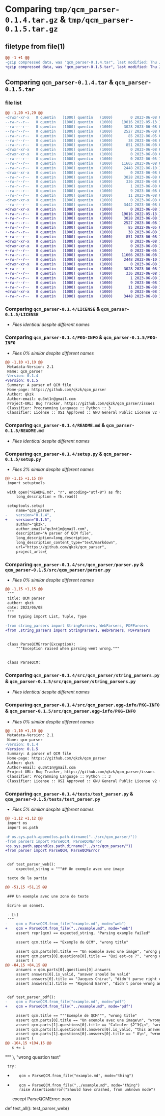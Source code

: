 # Comparing `tmp/qcm_parser-0.1.4.tar.gz` & `tmp/qcm_parser-0.1.5.tar.gz`

## filetype from file(1)

```diff
@@ -1 +1 @@
-gzip compressed data, was "qcm_parser-0.1.4.tar", last modified: Thu Jun  8 07:11:05 2023, max compression
+gzip compressed data, was "qcm_parser-0.1.5.tar", last modified: Thu Jun  8 18:55:10 2023, max compression
```

## Comparing `qcm_parser-0.1.4.tar` & `qcm_parser-0.1.5.tar`

### file list

```diff
@@ -1,20 +1,20 @@
-drwxr-xr-x   0 quentin   (1000) quentin   (1000)        0 2023-06-08 07:11:05.018331 qcm_parser-0.1.4/
--rw-r--r--   0 quentin   (1000) quentin   (1000)    19016 2022-05-13 13:36:51.000000 qcm_parser-0.1.4/LICENSE
--rw-r--r--   0 quentin   (1000) quentin   (1000)     3028 2023-06-08 07:11:05.018331 qcm_parser-0.1.4/PKG-INFO
--rw-r--r--   0 quentin   (1000) quentin   (1000)     2527 2023-06-08 07:04:59.000000 qcm_parser-0.1.4/README.md
--rw-r--r--   0 quentin   (1000) quentin   (1000)       85 2022-06-05 09:47:40.000000 qcm_parser-0.1.4/pyproject.toml
--rw-r--r--   0 quentin   (1000) quentin   (1000)       38 2023-06-08 07:11:05.018331 qcm_parser-0.1.4/setup.cfg
--rw-r--r--   0 quentin   (1000) quentin   (1000)      851 2023-06-08 07:06:05.000000 qcm_parser-0.1.4/setup.py
-drwxr-xr-x   0 quentin   (1000) quentin   (1000)        0 2023-06-08 07:11:05.018331 qcm_parser-0.1.4/src/
-drwxr-xr-x   0 quentin   (1000) quentin   (1000)        0 2023-06-08 07:11:05.018331 qcm_parser-0.1.4/src/qcm_parser/
--rw-r--r--   0 quentin   (1000) quentin   (1000)        0 2022-06-05 10:11:42.000000 qcm_parser-0.1.4/src/qcm_parser/__init__.py
--rw-r--r--   0 quentin   (1000) quentin   (1000)    11665 2023-06-08 07:03:33.000000 qcm_parser-0.1.4/src/qcm_parser/parser.py
--rw-r--r--   0 quentin   (1000) quentin   (1000)     2448 2022-06-10 15:50:13.000000 qcm_parser-0.1.4/src/qcm_parser/string_parsers.py
-drwxr-xr-x   0 quentin   (1000) quentin   (1000)        0 2023-06-08 07:11:05.018331 qcm_parser-0.1.4/src/qcm_parser.egg-info/
--rw-r--r--   0 quentin   (1000) quentin   (1000)     3028 2023-06-08 07:11:05.000000 qcm_parser-0.1.4/src/qcm_parser.egg-info/PKG-INFO
--rw-r--r--   0 quentin   (1000) quentin   (1000)      336 2023-06-08 07:11:05.000000 qcm_parser-0.1.4/src/qcm_parser.egg-info/SOURCES.txt
--rw-r--r--   0 quentin   (1000) quentin   (1000)        1 2023-06-08 07:11:05.000000 qcm_parser-0.1.4/src/qcm_parser.egg-info/dependency_links.txt
--rw-r--r--   0 quentin   (1000) quentin   (1000)        9 2023-06-08 07:11:05.000000 qcm_parser-0.1.4/src/qcm_parser.egg-info/requires.txt
--rw-r--r--   0 quentin   (1000) quentin   (1000)       11 2023-06-08 07:11:05.000000 qcm_parser-0.1.4/src/qcm_parser.egg-info/top_level.txt
-drwxr-xr-x   0 quentin   (1000) quentin   (1000)        0 2023-06-08 07:11:05.018331 qcm_parser-0.1.4/tests/
--rw-r--r--   0 quentin   (1000) quentin   (1000)     3442 2023-06-08 07:00:46.000000 qcm_parser-0.1.4/tests/test_parser.py
+drwxr-xr-x   0 quentin   (1000) quentin   (1000)        0 2023-06-08 18:55:10.939486 qcm_parser-0.1.5/
+-rw-r--r--   0 quentin   (1000) quentin   (1000)    19016 2022-05-13 13:36:51.000000 qcm_parser-0.1.5/LICENSE
+-rw-r--r--   0 quentin   (1000) quentin   (1000)     3028 2023-06-08 18:55:10.939486 qcm_parser-0.1.5/PKG-INFO
+-rw-r--r--   0 quentin   (1000) quentin   (1000)     2527 2023-06-08 18:45:09.000000 qcm_parser-0.1.5/README.md
+-rw-r--r--   0 quentin   (1000) quentin   (1000)       85 2022-06-05 09:47:40.000000 qcm_parser-0.1.5/pyproject.toml
+-rw-r--r--   0 quentin   (1000) quentin   (1000)       38 2023-06-08 18:55:10.939486 qcm_parser-0.1.5/setup.cfg
+-rw-r--r--   0 quentin   (1000) quentin   (1000)      851 2023-06-08 18:49:40.000000 qcm_parser-0.1.5/setup.py
+drwxr-xr-x   0 quentin   (1000) quentin   (1000)        0 2023-06-08 18:55:10.936153 qcm_parser-0.1.5/src/
+drwxr-xr-x   0 quentin   (1000) quentin   (1000)        0 2023-06-08 18:55:10.939486 qcm_parser-0.1.5/src/qcm_parser/
+-rw-r--r--   0 quentin   (1000) quentin   (1000)        0 2022-06-05 10:11:42.000000 qcm_parser-0.1.5/src/qcm_parser/__init__.py
+-rw-r--r--   0 quentin   (1000) quentin   (1000)    11666 2023-06-08 18:49:20.000000 qcm_parser-0.1.5/src/qcm_parser/parser.py
+-rw-r--r--   0 quentin   (1000) quentin   (1000)     2448 2022-06-10 15:50:13.000000 qcm_parser-0.1.5/src/qcm_parser/string_parsers.py
+drwxr-xr-x   0 quentin   (1000) quentin   (1000)        0 2023-06-08 18:55:10.939486 qcm_parser-0.1.5/src/qcm_parser.egg-info/
+-rw-r--r--   0 quentin   (1000) quentin   (1000)     3028 2023-06-08 18:55:10.000000 qcm_parser-0.1.5/src/qcm_parser.egg-info/PKG-INFO
+-rw-r--r--   0 quentin   (1000) quentin   (1000)      336 2023-06-08 18:55:10.000000 qcm_parser-0.1.5/src/qcm_parser.egg-info/SOURCES.txt
+-rw-r--r--   0 quentin   (1000) quentin   (1000)        1 2023-06-08 18:55:10.000000 qcm_parser-0.1.5/src/qcm_parser.egg-info/dependency_links.txt
+-rw-r--r--   0 quentin   (1000) quentin   (1000)        9 2023-06-08 18:55:10.000000 qcm_parser-0.1.5/src/qcm_parser.egg-info/requires.txt
+-rw-r--r--   0 quentin   (1000) quentin   (1000)       11 2023-06-08 18:55:10.000000 qcm_parser-0.1.5/src/qcm_parser.egg-info/top_level.txt
+drwxr-xr-x   0 quentin   (1000) quentin   (1000)        0 2023-06-08 18:55:10.939486 qcm_parser-0.1.5/tests/
+-rw-r--r--   0 quentin   (1000) quentin   (1000)     3448 2023-06-08 18:52:14.000000 qcm_parser-0.1.5/tests/test_parser.py
```

### Comparing `qcm_parser-0.1.4/LICENSE` & `qcm_parser-0.1.5/LICENSE`

 * *Files identical despite different names*

### Comparing `qcm_parser-0.1.4/PKG-INFO` & `qcm_parser-0.1.5/PKG-INFO`

 * *Files 0% similar despite different names*

```diff
@@ -1,10 +1,10 @@
 Metadata-Version: 2.1
 Name: qcm_parser
-Version: 0.1.4
+Version: 0.1.5
 Summary: A parser of QCM file
 Home-page: https://github.com/qkzk/qcm_parser
 Author: qkzk
 Author-email: qu3nt1n@gmail.com
 Project-URL: Bug Tracker, https://github.com/qkzk/qcm_parser/issues
 Classifier: Programming Language :: Python :: 3
 Classifier: License :: OSI Approved :: GNU General Public License v2 (GPLv2)
```

### Comparing `qcm_parser-0.1.4/README.md` & `qcm_parser-0.1.5/README.md`

 * *Files identical despite different names*

### Comparing `qcm_parser-0.1.4/setup.py` & `qcm_parser-0.1.5/setup.py`

 * *Files 2% similar despite different names*

```diff
@@ -1,15 +1,15 @@
 import setuptools
 
 with open("README.md", "r", encoding="utf-8") as fh:
     long_description = fh.read()
 
 setuptools.setup(
     name="qcm_parser",
-    version="0.1.4",
+    version="0.1.5",
     author="qkzk",
     author_email="qu3nt1n@gmail.com",
     description="A parser of QCM file",
     long_description=long_description,
     long_description_content_type="text/markdown",
     url="https://github.com/qkzk/qcm_parser",
     project_urls={
```

### Comparing `qcm_parser-0.1.4/src/qcm_parser/parser.py` & `qcm_parser-0.1.5/src/qcm_parser/parser.py`

 * *Files 0% similar despite different names*

```diff
@@ -1,15 +1,15 @@
 """
 title: QCM parser
 author: qkzk
 date: 2023/06/08
 """
 from typing import List, Tuple, Type
 
-from string_parsers import StringParsers, WebParsers, PDFParsers
+from .string_parsers import StringParsers, WebParsers, PDFParsers
 
 
 class ParseQCMError(Exception):
     """Exception raised when parsing went wrong."""
 
 
 class ParseQCM:
```

### Comparing `qcm_parser-0.1.4/src/qcm_parser/string_parsers.py` & `qcm_parser-0.1.5/src/qcm_parser/string_parsers.py`

 * *Files identical despite different names*

### Comparing `qcm_parser-0.1.4/src/qcm_parser.egg-info/PKG-INFO` & `qcm_parser-0.1.5/src/qcm_parser.egg-info/PKG-INFO`

 * *Files 0% similar despite different names*

```diff
@@ -1,10 +1,10 @@
 Metadata-Version: 2.1
 Name: qcm-parser
-Version: 0.1.4
+Version: 0.1.5
 Summary: A parser of QCM file
 Home-page: https://github.com/qkzk/qcm_parser
 Author: qkzk
 Author-email: qu3nt1n@gmail.com
 Project-URL: Bug Tracker, https://github.com/qkzk/qcm_parser/issues
 Classifier: Programming Language :: Python :: 3
 Classifier: License :: OSI Approved :: GNU General Public License v2 (GPLv2)
```

### Comparing `qcm_parser-0.1.4/tests/test_parser.py` & `qcm_parser-0.1.5/tests/test_parser.py`

 * *Files 5% similar despite different names*

```diff
@@ -1,12 +1,12 @@
 import os
 import os.path
 
-# os.sys.path.append(os.path.dirname("../src/qcm_parser/"))
-from parserz import ParseQCM, ParseQCMError
+os.sys.path.append(os.path.dirname("../src/qcm_parser/"))
+from parser import ParseQCM, ParseQCMError
 
 
 def test_parser_web():
     expected_string = """## Un exemple avec une image
 
 texte de la partie
 
@@ -51,15 +51,15 @@
 
 ### Un exemple avec une zone de texte
 
 Écrire un sonnet.
 
 - [t]
 """
-    qcm = ParseQCM.from_file("example.md", mode="web")
+    qcm = ParseQCM.from_file("../example.md", mode="web")
     assert repr(qcm) == expected_string, "Parsing example failed"
 
     assert qcm.title == "Exemple de QCM", "wrong title"
 
     assert qcm.parts[0].title == "Un exemple avec une image", "wrong part title"
     assert qcm.parts[0].questions[0].title == "Qui est-ce ?", "wrong question title"
     assert (
@@ -84,15 +84,15 @@
     answers = qcm.parts[0].questions[0].answers
     assert answers[0].is_valid, "answer should be valid"
     assert answers[0].title == "Jacques Chirac", "didn't parse right correctly"
     assert answers[1].title == "Raymond Barre", "didn't parse wrong answer correctly"
 
 
 def test_parser_pdf():
-    qcm = ParseQCM.from_file("example.md", mode="pdf")
+    qcm = ParseQCM.from_file("../example.md", mode="pdf")
 
     assert qcm.title == """Exemple de QCM""", "wrong title"
     assert qcm.parts[0].title == "Un exemple avec une image\n", "wrong part title"
     assert qcm.parts[1].questions[0].title == "Calculer $2^3$\n", "wrong question title"
     assert qcm.parts[1].questions[0].answers[0].is_valid, "this answer should be valid"
     assert qcm.parts[1].questions[0].answers[0].title == " 8\n", "wrong question text"
     assert (
@@ -104,15 +104,15 @@
   s += i
 ```
 
 """
     ), "wrong question text"
 
     try:
-        qcm = ParseQCM.from_file("example.md", mode="thing")
+        qcm = ParseQCM.from_file("../example.md", mode="thing")
         raise AssertionError("Should have crashed, from unknown mode")
     except ParseQCMError:
         pass
 
 
 def test_all():
     test_parser_web()
```

